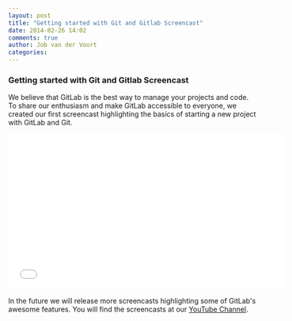 ```yaml
---
layout: post
title: "Getting started with Git and Gitlab Screencast"
date: 2014-02-26 14:02
comments: true
author: Job van der Voort
categories: 
---
```


### Getting started with Git and Gitlab Screencast

We believe that GitLab is the best way to manage your projects and code. To share our enthusiasm and make GitLab accessible to everyone, we created our first screencast highlighting the basics of starting a new project with GitLab and Git.

<iframe width="560" height="315" src="//www.youtube.com/embed/7p0hrpNaJ14" frameborder="0" allowfullscreen></iframe>

In the future we will release more screencasts highlighting some of GitLab's awesome features. You will find the screencasts at our [YouTube Channel](http://www.youtube.com/channel/UCnMGQ8QHMAnVIsI3xJrihhg?feature=watch).

